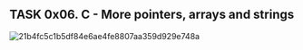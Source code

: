 TASK 0x06. C - More pointers, arrays and strings
------------------------------------------------

![21b4fc5c1b5df84e6ae4fe8807aa359d929e748a](https://user-images.githubusercontent.com/74980468/222219540-d53a9c0f-b8de-4ebc-b0ad-63d779e68fff.gif)

